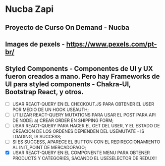 # Nucba Zapi

## Proyecto de Curso On Demand - Nucba

## Images de pexels - https://www.pexels.com/pt-br/

## Styled Components - Componentes de UI y UX fueron creados a mano. Pero hay Frameworks de UI para styled components - Chakra-UI, Bootstrap React, y otros.

- [ ] USAR REACT-QUERY EN EL CHECKOUT.JS PARA OBTENER EL USER POR MEDIO DE UN HOOK USEAUTH;
- [ ] UTILIZAR REACT-QUERY MUTATIONS PARA USAR EL POST PARA API DE NODE: a) CREAR ORDER EN SHIPPING FORM;
- [ ] USAR REACT-QUERY PARA HACER EL GET DEL USER, Y EL ESTADO DE CREACION DE LOS ORDENES DEPIENDEN DEL USEMUTATE - IS LOADING, IS SUCCESS;
- [ ] SI ES SUCCESS, APARECE EL BUTTON CON EL REDIRECCIONAMIENTO AL INIT_POINT DE MERCADOPAGO;
- [x] USAR REACT-QUERY EN EL COMPONENTE MENU PARA OBTENER PRODUCTS Y CATEGORIES, SACANDO EL USESELECTOR DE REDUX!!
